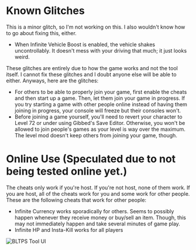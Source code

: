 # Known Glitches
This is a minor glitch, so I'm not working on this. I also wouldn't know how to go about fixing this, either.
* When Infinite Vehicle Boost is enabled, the vehicle shakes uncontrollably. It doesn't mess with your driving that much; it just looks weird. 

These glitches are entirely due to how the game works and not the tool itself. I cannot fix these glitches and I doubt anyone else will be able to either. Anyways, here are the glitches:
* For others to be able to properly join your game, first enable the cheats and then start up a game. Then, let them join your game in progress. If you try starting a game with other people online instead of having them joining in progress, your console will freeze but their consoles won't.
* Before joining a game yourself, you'll need to revert your character to Level 72 or under using Gibbed's Save Editor. Otherwise, you won't be allowed to join people's games as your level is way over the maximum. The level mod doesn't keep others from joining your game, though.

# Online Use (Speculated due to not being tested online yet.)
The cheats only work if you're host. If you're not host, none of them work. If you are host, all of the cheats work for you and some work for other people. These are the following cheats that work for other people:
* Infinite Currency works sporadically for others. Seems to possibly happen whenever they receive money or buy/sell an item. Though, this may not immediately happen and take several minutes of game play.
* Infinite HP and Insta-Kill works for all players

![BLTPS Tool UI](https://github.com/user-attachments/assets/d0c5da87-ed2a-42f2-9d17-d83eb8c81a4f)


